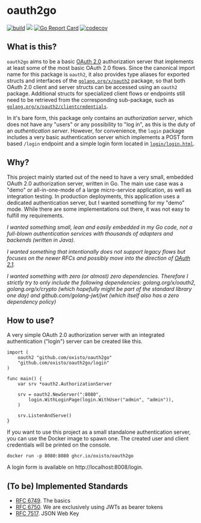 # oauth2go

[![build](https://github.com/oxisto/oauth2go/actions/workflows/build.yml/badge.svg)](https://github.com/oxisto/oauth2go/actions/workflows/build.yml)
[![](https://godoc.org/github.com/oxisto/oauth2go?status.svg)](https://pkg.go.dev/github.com/oxisto/oauth2go)
[![Go Report Card](https://goreportcard.com/badge/github.com/oxisto/oauth2go)](https://goreportcard.com/report/github.com/oxisto/oauth2go)
[![codecov](https://codecov.io/gh/oxisto/oauth2go/branch/main/graph/badge.svg)](https://codecov.io/gh/oxisto/oauth2go)


## What is this?

`oauth2go` aims to be a basic [OAuth 2.0](https://datatracker.ietf.org/doc/html/rfc6749) authorization server that implements at least some of the most basic OAuth 2.0 flows. Since the canonical import name for this package is `oauth2`, it also provides type aliases for exported structs and interfaces of the [`golang.org/x/oauth2`](https://pkg.go.dev/golang.org/x/oauth2) package, so that both OAuth 2.0 client and server structs can be accessed using an `oauth2` package. Additional structs for specialized client flows or endpoints still need to be retrieved from the corresponding sub-package, such as [`golang.org/x/oauth2/clientcredentials`](https://pkg.go.dev/golang.org/x/oauth2/clientcredentials).

In it's bare form, this package only contains an *authorization server*, which does not have any "users" or any possibility to "log in", as this is the duty of an *authentication server*. However, for convenience, the `login` package includes a very basic authentication server which implements a POST form based `/login` endpoint and a simple login form located in [`login/login.html`](login/login.html).

## Why?

This project mainly started out of the need to have a very small, embedded OAuth 2.0 authorization server, written in Go. The main use case was a "demo" or all-in-one-mode of a large micro-service application, as well as integration testing. In production deployments, this application uses a dedicated authentication server, but I wanted something for my "demo" mode. While there are some implementations out there, it was not easy to fulfill my requirements.

*I wanted something small, lean and easily embedded in my Go code, not a full-blown authentication services with thousands of adapters and backends (written in Java).*

*I wanted something that intentionally does not support legacy flows but focuses on the newer RFCs and possibly move into the direction of [OAuth 2.1](https://datatracker.ietf.org/doc/html/draft-ietf-oauth-v2-1-04).*

*I wanted something with zero (or almost) zero dependencies. Therefore I strictly try to only include the following dependencies: golang.org/x/oauth2, golang.org/x/crypto (which hopefully might be part of the standard library one day) and github.com/golang-jwt/jwt (which itself also has a zero dependency policy)*

## How to use?

A very simple OAuth 2.0 authorization server with an integrated authentication ("login") server can be created like this.

```golang
import (
    oauth2 "github.com/oxisto/oauth2go"
    "github.com/oxisto/oauth2go/login"
)

func main() {
    var srv *oauth2.AuthorizationServer

    srv = oauth2.NewServer(":8080",
        login.WithLoginPage(login.WithUser("admin", "admin")),
    )

    srv.ListenAndServe()
}
```

If you want to use this project as a small standalone authentication server, you can use the Docker image to spawn one. The created user and client credentials will be printed on the console.

```
docker run -p 8080:8080 ghcr.io/oxisto/oauth2go
```

A login form is available on http://localhost:8008/login.


## (To be) Implemented Standards

* [RFC 6749](https://datatracker.ietf.org/doc/html/rfc6749). The basics
* [RFC 6750](https://datatracker.ietf.org/doc/html/rfc6750). We are exclusively using JWTs as bearer tokens
* [RFC 7517](https://datatracker.ietf.org/doc/html/rfc7517). JSON Web Key
